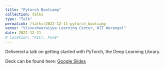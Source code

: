 ```yaml
---
title: "Pytorch Bootcamp"
collection: talks
type: "Talk"
permalink: /talks/2022-12-11-pytorch_bootcamp
venue: "Visveshwaraiyya Learning Center, NIT Warangal"
date: 2022-12-11
# location: "PICT, Pune"
---
```


Delivered a talk on getting started with PyTorch, the Deep Learning Library.

Deck can be found here: [Google Slides](https://drive.google.com/file/d/1v0gkL4ubmwCdSRaBx7-uptL-_ffRHPWw/view?usp=sharing)